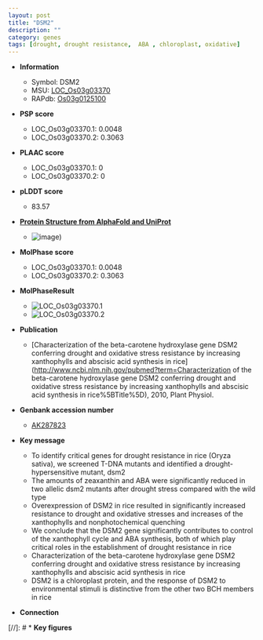 ```yaml
---
layout: post
title: "DSM2"
description: ""
category: genes
tags: [drought, drought resistance,  ABA , chloroplast, oxidative]
---
```


* **Information**  
    + Symbol: DSM2  
    + MSU: [LOC_Os03g03370](http://rice.plantbiology.msu.edu/cgi-bin/ORF_infopage.cgi?orf=LOC_Os03g03370)  
    + RAPdb: [Os03g0125100](http://rapdb.dna.affrc.go.jp/viewer/gbrowse_details/irgsp1?name=Os03g0125100)  

* **PSP score**  
    + LOC_Os03g03370.1: 0.0048 
    + LOC_Os03g03370.2: 0.3063 

* **PLAAC score**  
    + LOC_Os03g03370.1: 0 
    + LOC_Os03g03370.2: 0 

* **pLDDT score**
    + 83.57

* **[Protein Structure from AlphaFold and UniProt](https://www.uniprot.org/uniprotkb/Q10SE7/entry#structure)**
    + ![image](https://ricepsp.github.io/images/Q1/AF-Q10SE7-F1.png))

* **MolPhase score**
    + LOC_Os03g03370.1: 0.0048
    + LOC_Os03g03370.2: 0.3063

* **MolPhaseResult**
    + ![LOC_Os03g03370.1](https://ricepsp.github.io/pictures/LOC_Os03g/LOC_Os03g03370.1.png)
    + ![LOC_Os03g03370.2](https://ricepsp.github.io/pictures/LOC_Os03g/LOC_Os03g03370.2.png)

* **Publication**  
    + [Characterization of the beta-carotene hydroxylase gene DSM2 conferring drought and oxidative stress resistance by increasing xanthophylls and abscisic acid synthesis in rice](http://www.ncbi.nlm.nih.gov/pubmed?term=Characterization of the beta-carotene hydroxylase gene DSM2 conferring drought and oxidative stress resistance by increasing xanthophylls and abscisic acid synthesis in rice%5BTitle%5D), 2010, Plant Physiol.

* **Genbank accession number**  
    + [AK287823](http://www.ncbi.nlm.nih.gov/nuccore/AK287823)

* **Key message**  
    + To identify critical genes for drought resistance in rice (Oryza sativa), we screened T-DNA mutants and identified a drought-hypersensitive mutant, dsm2
    + The amounts of zeaxanthin and ABA were significantly reduced in two allelic dsm2 mutants after drought stress compared with the wild type
    + Overexpression of DSM2 in rice resulted in significantly increased resistance to drought and oxidative stresses and increases of the xanthophylls and nonphotochemical quenching
    + We conclude that the DSM2 gene significantly contributes to control of the xanthophyll cycle and ABA synthesis, both of which play critical roles in the establishment of drought resistance in rice
    + Characterization of the beta-carotene hydroxylase gene DSM2 conferring drought and oxidative stress resistance by increasing xanthophylls and abscisic acid synthesis in rice
    + DSM2 is a chloroplast protein, and the response of DSM2 to environmental stimuli is distinctive from the other two BCH members in rice

* **Connection**  

[//]: # * **Key figures**  


